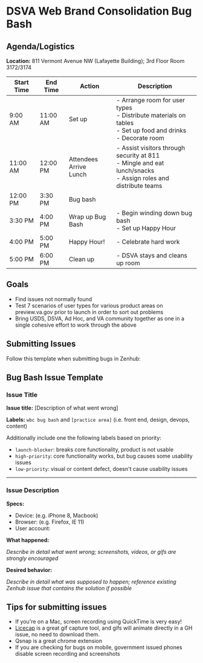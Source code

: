 # DSVA Web Brand Consolidation Bug Bash 

## Agenda/Logistics

**Location:** 811 Vermont Avenue NW (Lafayette Building); 3rd Floor Room 3172/3174 

| Start Time | End Time | Action                      | Description                                                  |
| ---------- | -------- | --------------------------- | ------------------------------------------------------------ |
| 9:00 AM    | 11:00 AM | Set up                      | - Arrange room for user types<br />- Distribute materials on tables<br />- Set up food and drinks<br />- Decorate room |
| 11:00 AM   | 12:00 PM | Attendees Arrive<br />Lunch | - Assist visitors through security at 811<br />- Mingle and eat lunch/snacks<br />- Assign roles and distribute teams |
| 12:00 PM   | 3:30 PM  | Bug bash                    |                                                              |
| 3:30 PM    | 4:00 PM  | Wrap up Bug Bash            | - Begin winding down bug bash<br />- Set up Happy Hour       |
| 4:00 PM    | 5:00 PM  | Happy Hour!                 | - Celebrate hard work                                        |
| 5:00 PM    | 6:00 PM  | Clean up                    | - DSVA stays and cleans up room                              |



## Goals

- Find issues not normally found
- Test 7 scenarios of user types for various product areas on preview.va.gov prior to launch in order to sort out problems
- Bring USDS, DSVA, Ad Hoc, and VA community together as one in a single cohesive effort to work through the above



## Submitting Issues

Follow this template when submitting bugs in Zenhub:

## Bug Bash Issue Template

### Issue Title



**Issue title:** [Description of what went wrong]



**Labels:** `wbc bug bash` and `[practice area]` (i.e. front end, design, devops, content)

Additionally include one the following labels based on priority:

- `launch-blocker`: breaks core functionality, product is not usable
- `high-priority`: core functionality works, but bug causes some usability issues
- `low-priority`: visual or content defect, doesn't cause usability issues

---

### Issue Description 

**Specs:**

- Device: (e.g. iPhone 8, Macbook)
- Browser: (e.g. Firefox, IE 11)
- User account:



**What happened:**

*Describe in detail what went wrong; screenshots, videos, or gifs are strongly encouraged*



**Desired behavior:**

*Describe in detail what was supposed to happen; reference existing Zenhub issue that contains the solution if possible*



## Tips for submitting issues

- If you're on a Mac, screen recording using QuickTime is very easy!
- [Licecap](https://www.cockos.com/licecap/) is a great gif capture tool, and gifs will animate directly in a GH issue, no need to download them.
- Qsnap is a great chrome extension
- If you are checking for bugs on mobile, government issued phones disable screen recording and screenshots 